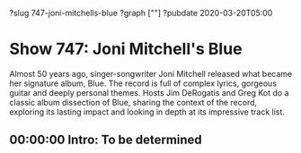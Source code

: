 ?slug 747-joni-mitchells-blue
?graph [""]
?pubdate 2020-03-20T05:00

# Show 747: Joni Mitchell's Blue

Almost 50 years ago, singer-songwriter Joni Mitchell released what became her signature album, Blue. The record is full of complex lyrics, gorgeous guitar and deeply personal themes. Hosts Jim DeRogatis and Greg Kot do a classic album dissection of Blue, sharing the context of the record, exploring its lasting impact and looking in depth at its impressive track list.

## 00:00:00 Intro: To be determined